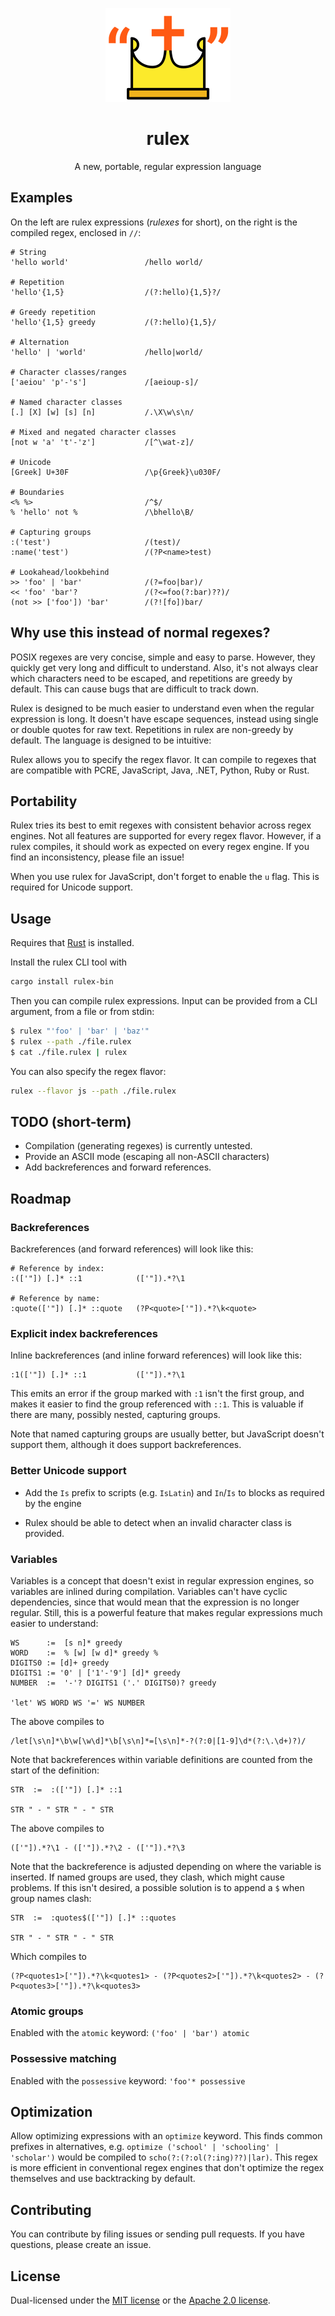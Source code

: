 <div align="center">

![Crown in double quotes logo](./assets/logo.svg)

# rulex

A new, portable, regular expression language

</div>

## Examples

On the left are rulex expressions (_rulexes_ for short), on the right is the compiled regex, enclosed in `//`:

```regexp
# String
'hello world'                 /hello world/

# Repetition
'hello'{1,5}                  /(?:hello){1,5}?/

# Greedy repetition
'hello'{1,5} greedy           /(?:hello){1,5}/

# Alternation
'hello' | 'world'             /hello|world/

# Character classes/ranges
['aeiou' 'p'-'s']             /[aeioup-s]/

# Named character classes
[.] [X] [w] [s] [n]           /.\X\w\s\n/

# Mixed and negated character classes
[not w 'a' 't'-'z']           /[^\wat-z]/

# Unicode
[Greek] U+30F                 /\p{Greek}\u030F/

# Boundaries
<% %>                         /^$/
% 'hello' not %               /\bhello\B/

# Capturing groups
:('test')                     /(test)/
:name('test')                 /(?P<name>test)

# Lookahead/lookbehind
>> 'foo' | 'bar'              /(?=foo|bar)/
<< 'foo' 'bar'?               /(?<=foo(?:bar)??)/
(not >> ['foo']) 'bar'        /(?![fo])bar/
```

## Why use this instead of normal regexes?

POSIX regexes are very concise, simple and easy to parse. However, they quickly get very long and
difficult to understand. Also, it's not always clear which characters need to be escaped, and
repetitions are greedy by default. This can cause bugs that are difficult to track down.

Rulex is designed to be much easier to understand even when the regular expression is long.
It doesn't have escape sequences, instead using single or double quotes for raw text.
Repetitions in rulex are non-greedy by default. The language is designed to be intuitive:

Rulex allows you to specify the regex flavor. It can compile to regexes that are compatible with
PCRE, JavaScript, Java, .NET, Python, Ruby or Rust.

## Portability

Rulex tries its best to emit regexes with consistent behavior across regex engines. Not all features
are supported for every regex flavor. However, if a rulex compiles, it should work as expected on
every regex engine. If you find an inconsistency, please file an issue!

When you use rulex for JavaScript, don't forget to enable the `u` flag. This is required for
Unicode support.

## Usage

Requires that [Rust](https://www.rust-lang.org/tools/install) is installed.

Install the rulex CLI tool with

```sh
cargo install rulex-bin
```

Then you can compile rulex expressions. Input can be provided from a CLI argument, from a file or
from stdin:

```sh
$ rulex "'foo' | 'bar' | 'baz'"
$ rulex --path ./file.rulex
$ cat ./file.rulex | rulex
```

You can also specify the regex flavor:

```sh
rulex --flavor js --path ./file.rulex
```

## TODO (short-term)

- Compilation (generating regexes) is currently untested.
- Provide an ASCII mode (escaping all non-ASCII characters)
- Add backreferences and forward references.

## Roadmap

### Backreferences

Backreferences (and forward references) will look like this:

```regexp
# Reference by index:
:(['"]) [.]* ::1            (['"]).*?\1

# Reference by name:
:quote(['"]) [.]* ::quote   (?P<quote>['"]).*?\k<quote>
```

### Explicit index backreferences

Inline backreferences (and inline forward references) will look like this:

```regexp
:1(['"]) [.]* ::1           (['"]).*?\1
```

This emits an error if the group marked with `:1` isn't the first group, and makes it easier to
find the group referenced with `::1`. This is valuable if there are many, possibly nested,
capturing groups.

Note that named capturing groups are usually better, but JavaScript doesn't support them, although
it does support backreferences.

### Better Unicode support

- Add the `Is` prefix to scripts (e.g. `IsLatin`) and `In`/`Is` to blocks as required by the engine

- Rulex should be able to detect when an invalid character class is provided.

### Variables

Variables is a concept that doesn't exist in regular expression engines, so variables are inlined
during compilation. Variables can't have cyclic dependencies, since that would mean that the
expression is no longer regular. Still, this is a powerful feature that makes regular expressions
much easier to understand:

```regexp
WS      :=  [s n]* greedy
WORD    :=  % [w] [w d]* greedy %
DIGITS0 := [d]+ greedy
DIGITS1 := '0' | ['1'-'9'] [d]* greedy
NUMBER  :=  '-'? DIGITS1 ('.' DIGITS0)? greedy

'let' WS WORD WS '=' WS NUMBER
```

The above compiles to

```regexp
/let[\s\n]*\b\w[\w\d]*\b[\s\n]*=[\s\n]*-?(?:0|[1-9]\d*(?:\.\d+)?)/
```

Note that backreferences within variable definitions are counted from the start of the definition:

```regexp
STR  :=  :(['"]) [.]* ::1

STR " - " STR " - " STR
```

The above compiles to

```regexp
(['"]).*?\1 - (['"]).*?\2 - (['"]).*?\3
```

Note that the backreference is adjusted depending on where the variable is inserted. If named groups
are used, they clash, which might cause problems. If this isn't desired, a possible solution is to
append a `$` when group names clash:

```regexp
STR  :=  :quotes$(['"]) [.]* ::quotes

STR " - " STR " - " STR
```

Which compiles to

```regexp
(?P<quotes1>['"]).*?\k<quotes1> - (?P<quotes2>['"]).*?\k<quotes2> - (?P<quotes3>['"]).*?\k<quotes3>
```

### Atomic groups

Enabled with the `atomic` keyword: `('foo' | 'bar') atomic`

### Possessive matching

Enabled with the `possessive` keyword: `'foo'* possessive`

## Optimization

Allow optimizing expressions with an `optimize` keyword. This finds common prefixes in alternatives,
e.g. `optimize ('school' | 'schooling' | 'scholar')` would be compiled to
`scho(?:(?:ol(?:ing)??)|lar)`. This regex is more efficient in conventional regex engines that don't
optimize the regex themselves and use backtracking by default.

## Contributing

You can contribute by filing issues or sending pull requests. If you have questions, please create an issue.

## License

Dual-licensed under the [MIT license](https://opensource.org/licenses/MIT) or the [Apache 2.0 license](https://opensource.org/licenses/Apache-2.0).
